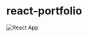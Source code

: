 # react-portfolio



![React App](https://user-images.githubusercontent.com/88398240/153697329-170bf3f0-5187-49c7-b5bd-637581e1e3d6.jpg)
